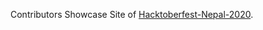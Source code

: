 Contributors Showcase Site of [Hacktoberfest-Nepal-2020](https://github.com/Saugat-Adhikari/Hacktoberfest-Nepal-2020).
